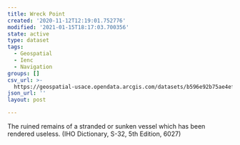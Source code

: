 ```yaml
---
title: Wreck Point
created: '2020-11-12T12:19:01.752776'
modified: '2021-01-15T18:17:03.700356'
state: active
type: dataset
tags:
  - Geospatial
  - Ienc
  - Navigation
groups: []
csv_url: >-
  https://geospatial-usace.opendata.arcgis.com/datasets/b596e92b75ae4ef1a0e44327e5af8ea1_0.csv?outSR=%7B%22latestWkid%22%3A4326%2C%22wkid%22%3A4326%7D
json_url: ''
layout: post

---
```

The ruined remains of a stranded or sunken vessel which has been rendered useless. (IHO Dictionary, S-32, 5th Edition, 6027)
